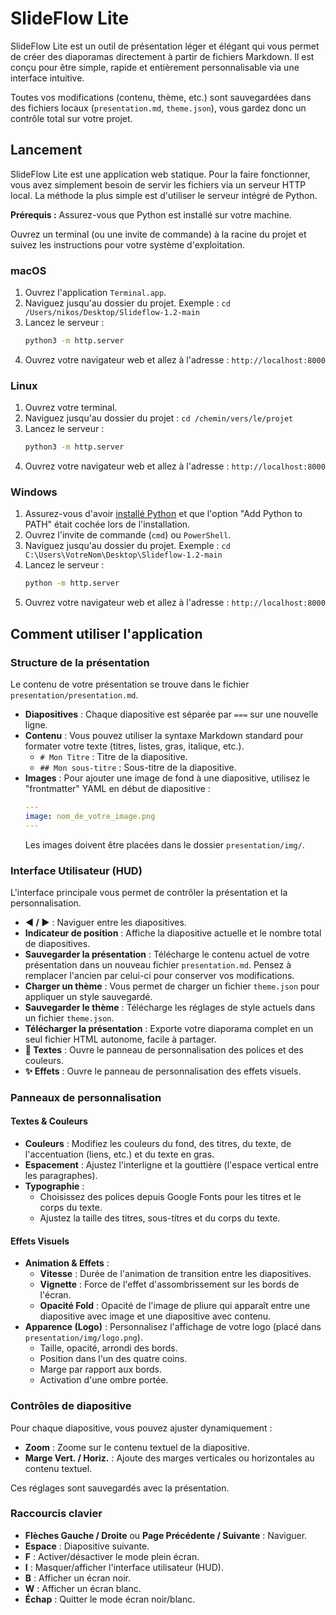 # SlideFlow Lite

SlideFlow Lite est un outil de présentation léger et élégant qui vous permet de créer des diaporamas directement à partir de fichiers Markdown. Il est conçu pour être simple, rapide et entièrement personnalisable via une interface intuitive.

Toutes vos modifications (contenu, thème, etc.) sont sauvegardées dans des fichiers locaux (`presentation.md`, `theme.json`), vous gardez donc un contrôle total sur votre projet.

## Lancement

SlideFlow Lite est une application web statique. Pour la faire fonctionner, vous avez simplement besoin de servir les fichiers via un serveur HTTP local. La méthode la plus simple est d'utiliser le serveur intégré de Python.

**Prérequis :** Assurez-vous que Python est installé sur votre machine.

Ouvrez un terminal (ou une invite de commande) à la racine du projet et suivez les instructions pour votre système d'exploitation.

### macOS

1.  Ouvrez l'application `Terminal.app`.
2.  Naviguez jusqu'au dossier du projet. Exemple : `cd /Users/nikos/Desktop/Slideflow-1.2-main`
3.  Lancez le serveur :
    ```bash
    python3 -m http.server
    ```
4.  Ouvrez votre navigateur web et allez à l'adresse : `http://localhost:8000`

### Linux

1.  Ouvrez votre terminal.
2.  Naviguez jusqu'au dossier du projet : `cd /chemin/vers/le/projet`
3.  Lancez le serveur :
    ```bash
    python3 -m http.server
    ```
4.  Ouvrez votre navigateur web et allez à l'adresse : `http://localhost:8000`

### Windows

1.  Assurez-vous d'avoir [installé Python](https://www.python.org/downloads/windows/) et que l'option "Add Python to PATH" était cochée lors de l'installation.
2.  Ouvrez l'invite de commande (`cmd`) ou `PowerShell`.
3.  Naviguez jusqu'au dossier du projet. Exemple : `cd C:\Users\VotreNom\Desktop\Slideflow-1.2-main`
4.  Lancez le serveur :
    ```bash
    python -m http.server
    ```
5.  Ouvrez votre navigateur web et allez à l'adresse : `http://localhost:8000`

## Comment utiliser l'application

### Structure de la présentation

Le contenu de votre présentation se trouve dans le fichier `presentation/presentation.md`.

-   **Diapositives** : Chaque diapositive est séparée par `===` sur une nouvelle ligne.
-   **Contenu** : Vous pouvez utiliser la syntaxe Markdown standard pour formater votre texte (titres, listes, gras, italique, etc.).
    -   `# Mon Titre` : Titre de la diapositive.
    -   `## Mon sous-titre` : Sous-titre de la diapositive.
-   **Images** : Pour ajouter une image de fond à une diapositive, utilisez le "frontmatter" YAML en début de diapositive :
    ```yaml
    ---
    image: nom_de_votre_image.png
    ---
    ```
    Les images doivent être placées dans le dossier `presentation/img/`.

### Interface Utilisateur (HUD)

L'interface principale vous permet de contrôler la présentation et la personnalisation.

-   **◀︎ / ▶︎** : Naviguer entre les diapositives.
-   **Indicateur de position** : Affiche la diapositive actuelle et le nombre total de diapositives.
-   **Sauvegarder la présentation** : Télécharge le contenu actuel de votre présentation dans un nouveau fichier `presentation.md`. Pensez à remplacer l'ancien par celui-ci pour conserver vos modifications.
-   **Charger un thème** : Vous permet de charger un fichier `theme.json` pour appliquer un style sauvegardé.
-   **Sauvegarder le thème** : Télécharge les réglages de style actuels dans un fichier `theme.json`.
-   **Télécharger la présentation** : Exporte votre diaporama complet en un seul fichier HTML autonome, facile à partager.
-   **🎨 Textes** : Ouvre le panneau de personnalisation des polices et des couleurs.
-   **✨ Effets** : Ouvre le panneau de personnalisation des effets visuels.

### Panneaux de personnalisation

#### Textes & Couleurs

-   **Couleurs** : Modifiez les couleurs du fond, des titres, du texte, de l'accentuation (liens, etc.) et du texte en gras.
-   **Espacement** : Ajustez l'interligne et la gouttière (l'espace vertical entre les paragraphes).
-   **Typographie** :
    -   Choisissez des polices depuis Google Fonts pour les titres et le corps du texte.
    -   Ajustez la taille des titres, sous-titres et du corps du texte.

#### Effets Visuels

-   **Animation & Effets** :
    -   **Vitesse** : Durée de l'animation de transition entre les diapositives.
    -   **Vignette** : Force de l'effet d'assombrissement sur les bords de l'écran.
    -   **Opacité Fold** : Opacité de l'image de pliure qui apparaît entre une diapositive avec image et une diapositive avec contenu.
-   **Apparence (Logo)** : Personnalisez l'affichage de votre logo (placé dans `presentation/img/logo.png`).
    -   Taille, opacité, arrondi des bords.
    -   Position dans l'un des quatre coins.
    -   Marge par rapport aux bords.
    -   Activation d'une ombre portée.

### Contrôles de diapositive

Pour chaque diapositive, vous pouvez ajuster dynamiquement :
-   **Zoom** : Zoome sur le contenu textuel de la diapositive.
-   **Marge Vert. / Horiz.** : Ajoute des marges verticales ou horizontales au contenu textuel.

Ces réglages sont sauvegardés avec la présentation.

### Raccourcis clavier

-   **Flèches Gauche / Droite** ou **Page Précédente / Suivante** : Naviguer.
-   **Espace** : Diapositive suivante.
-   **F** : Activer/désactiver le mode plein écran.
-   **I** : Masquer/afficher l'interface utilisateur (HUD).
-   **B** : Afficher un écran noir.
-   **W** : Afficher un écran blanc.
-   **Échap** : Quitter le mode écran noir/blanc.

